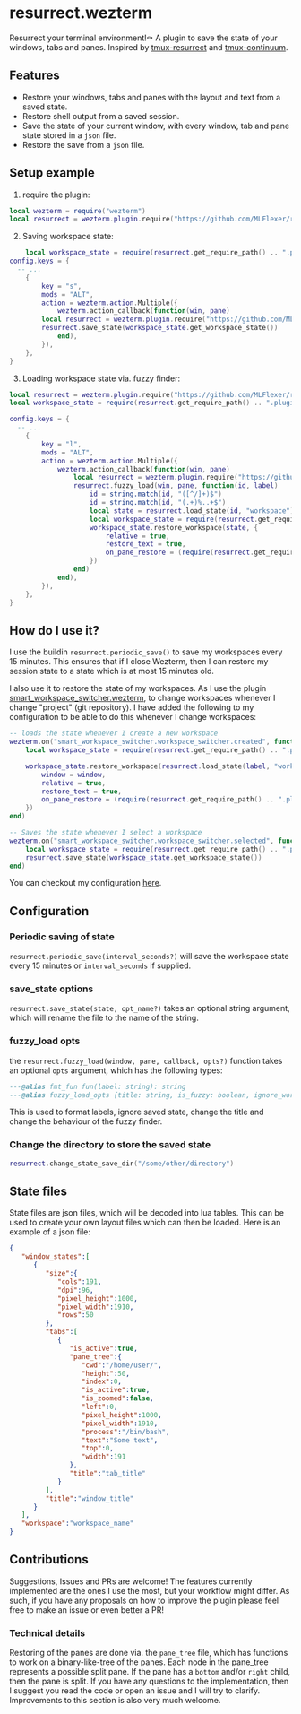 # resurrect.wezterm
Resurrect your terminal environment!⚰️ A plugin to save the state of your windows, tabs and panes. Inspired by [tmux-resurrect](https://github.com/tmux-plugins/tmux-resurrect) and [tmux-continuum](https://github.com/tmux-plugins/tmux-continuum).

## Features
* Restore your windows, tabs and panes with the layout and text from a saved state.
* Restore shell output from a saved session.
* Save the state of your current window, with every window, tab and pane state stored in a `json` file.
* Restore the save from a `json` file.

## Setup example
1. require the plugin:
```lua
local wezterm = require("wezterm")
local resurrect = wezterm.plugin.require("https://github.com/MLFlexer/resurrect.wezterm")
```

2. Saving workspace state:
```lua
	local workspace_state = require(resurrect.get_require_path() .. ".plugin.resurrect.workspace_state")
config.keys = {
  -- ...
	{
		key = "s",
		mods = "ALT",
		action = wezterm.action.Multiple({
			wezterm.action_callback(function(win, pane)
        local resurrect = wezterm.plugin.require("https://github.com/MLFlexer/resurrect.wezterm/")
        resurrect.save_state(workspace_state.get_workspace_state())
			end),
		}),
	},
}
```

3. Loading workspace state via. fuzzy finder:
```lua
local resurrect = wezterm.plugin.require("https://github.com/MLFlexer/resurrect.wezterm")
local workspace_state = require(resurrect.get_require_path() .. ".plugin.resurrect.workspace_state")

config.keys = {
  -- ...
	{
		key = "l",
		mods = "ALT",
		action = wezterm.action.Multiple({
			wezterm.action_callback(function(win, pane)
				local resurrect = wezterm.plugin.require("https://github.com/MLFlexer/resurrect.wezterm/")
				resurrect.fuzzy_load(win, pane, function(id, label)
					id = string.match(id, "([^/]+)$")
					id = string.match(id, "(.+)%..+$")
					local state = resurrect.load_state(id, "workspace")
					local workspace_state = require(resurrect.get_require_path() .. ".plugin.resurrect.workspace_state")
					workspace_state.restore_workspace(state, {
						relative = true,
						restore_text = true,
						on_pane_restore = (require(resurrect.get_require_path() .. ".plugin.resurrect.tab_state")).default_on_pane_restore,
					})
				end)
			end),
		}),
	},
}
```

## How do I use it?
I use the buildin `resurrect.periodic_save()` to save my workspaces every 15 minutes. This ensures that if I close Wezterm, then I can restore my session state to a state which is at most 15 minutes old.


I also use it to restore the state of my workspaces. As I use the plugin [smart_workspace_switcher.wezterm](https://github.com/MLFlexer/smart_workspace_switcher.wezterm), to change workspaces whenever I change "project" (git repository).
I have added the following to my configuration to be able to do this whenever I change workspaces:
```lua
-- loads the state whenever I create a new workspace
wezterm.on("smart_workspace_switcher.workspace_switcher.created", function(window, path, label)
	local workspace_state = require(resurrect.get_require_path() .. ".plugin.resurrect.workspace_state")

	workspace_state.restore_workspace(resurrect.load_state(label, "workspace"), {
		window = window,
		relative = true,
		restore_text = true,
		on_pane_restore = (require(resurrect.get_require_path() .. ".plugin.resurrect.tab_state")).default_on_pane_restore,
	})
end)

-- Saves the state whenever I select a workspace
wezterm.on("smart_workspace_switcher.workspace_switcher.selected", function(window, path, label)
	local workspace_state = require(resurrect.get_require_path() .. ".plugin.resurrect.workspace_state")
	resurrect.save_state(workspace_state.get_workspace_state())
end)
```
You can checkout my configuration [here](https://github.com/MLFlexer/.dotfiles/tree/main/home-manager/config/wezterm).

## Configuration
### Periodic saving of state
`resurrect.periodic_save(interval_seconds?)` will save the workspace state every 15 minutes or `interval_seconds` if supplied.
### save_state options
`resurrect.save_state(state, opt_name?)` takes an optional string argument, which will rename the file to the name of the string.
### fuzzy_load opts
the `resurrect.fuzzy_load(window, pane, callback, opts?)` function takes an optional `opts` argument, which has the following types:
```lua
---@alias fmt_fun fun(label: string): string
---@alias fuzzy_load_opts {title: string, is_fuzzy: boolean, ignore_workspaces: boolean, ignore_tabs: boolean, ignore_windows: boolean, fmt_window: fmt_fun, fmt_workspace: fmt_fun, fmt_tab: fmt_fun }
```
This is used to format labels, ignore saved state, change the title and change the behaviour of the fuzzy finder.
### Change the directory to store the saved state
```lua
resurrect.change_state_save_dir("/some/other/directory")
```

## State files
State files are json files, which will be decoded into lua tables. This can be used to create your own layout files which can then be loaded. Here is an example of a json file:
```json
{
   "window_states":[
      {
         "size":{
            "cols":191,
            "dpi":96,
            "pixel_height":1000,
            "pixel_width":1910,
            "rows":50
         },
         "tabs":[
            {
               "is_active":true,
               "pane_tree":{
                  "cwd":"/home/user/",
                  "height":50,
                  "index":0,
                  "is_active":true,
                  "is_zoomed":false,
                  "left":0,
                  "pixel_height":1000,
                  "pixel_width":1910,
                  "process":"/bin/bash",
                  "text":"Some text",
                  "top":0,
                  "width":191
               },
               "title":"tab_title"
            }
         ],
         "title":"window_title"
      }
   ],
   "workspace":"workspace_name"
}
```

## Contributions
Suggestions, Issues and PRs are welcome! The features currently implemented are the ones I use the most, but your workflow might differ. As such, if you have any proposals on how to improve the plugin please feel free to make an issue or even better a PR!

### Technical details
Restoring of the panes are done via. the `pane_tree` file, which has functions to work on a binary-like-tree of the panes. Each node in the pane_tree represents a possible split pane. If the pane has a `bottom` and/or `right` child, then the pane is split. If you have any questions to the implementation, then I suggest you read the code or open an issue and I will try to clarify. Improvements to this section is also very much welcome.
